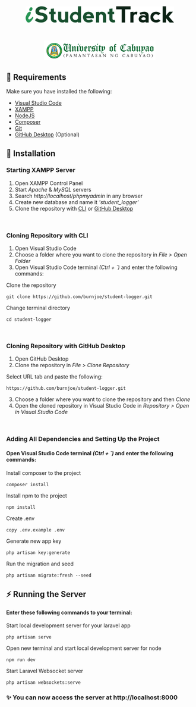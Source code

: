 <br>
<p align="center"><img src="public/img/ist_logo.png" width="400" alt="iStudentTrack Logo"></p>
<br>
<p align="center"><a target="_blank"><img href="https://pnc.edu.ph/" src="public/img/pnc_header.png" width="300" alt="UC (PnC) Header"></a></p>

## 📘 Requirements
Make sure you have installed the following:
- [Visual Studio Code](https://code.visualstudio.com/download)
- [XAMPP](https://www.apachefriends.org/download.html)
- [NodeJS](https://nodejs.org/en/download/)
- [Composer](https://getcomposer.org/download/)
- [Git](https://git-scm.com/downloads)
- [GitHub Desktop](https://desktop.github.com/) (Optional)

## 🔧 Installation
### Starting XAMPP Server
1. Open XAMPP Control Panel
2. Start *Apache* & *MySQL* servers
3. Search *http://localhost/phpmyadmin* in any browser
4. Create new database and name it *'student_logger'*
5. Clone the repository with [CLI](#cloning-repository-with-cli) or [GitHub Desktop](#cloning-repository-with-github-desktop)

<br>

### Cloning Repository with CLI
1. Open Visual Studio Code
2. Choose a folder where you want to clone the repository in *File > Open Folder*
3. Open Visual Studio Code terminal *(Ctrl + `)* and enter the following commands:

Clone the repository
```
git clone https://github.com/burnjoe/student-logger.git
```

Change terminal directory
```
cd student-logger
```

<br>

### Cloning Repository with GitHub Desktop
1. Open GitHub Desktop
2. Clone the repository in *File > Clone Repository*

Select URL tab and paste the following:
```
https://github.com/burnjoe/student-logger.git
```

3. Choose a folder where you want to clone the repository and then *Clone*
4. Open the cloned repository in Visual Studio Code in *Repository > Open in Visual Studio Code*

<br>

### Adding All Dependencies and Setting Up the Project

#### Open Visual Studio Code terminal *(Ctrl + `)* and enter the following commands:

Install composer to the project
```
composer install
```

Install npm to the project
```
npm install
```

Create .env 
```
copy .env.example .env
```

Generate new app key
```
php artisan key:generate
```

Run the migration and seed
```
php artisan migrate:fresh --seed
```


## ⚡ Running the Server

#### Enter these following commands to your terminal:

Start local development server for your laravel app
```
php artisan serve
```

Open new terminal and start local development server for node
```
npm run dev
```

Start Laravel Websocket server
```
php artisan websockets:serve
```

### ✨ You can now access the server at http://localhost:8000